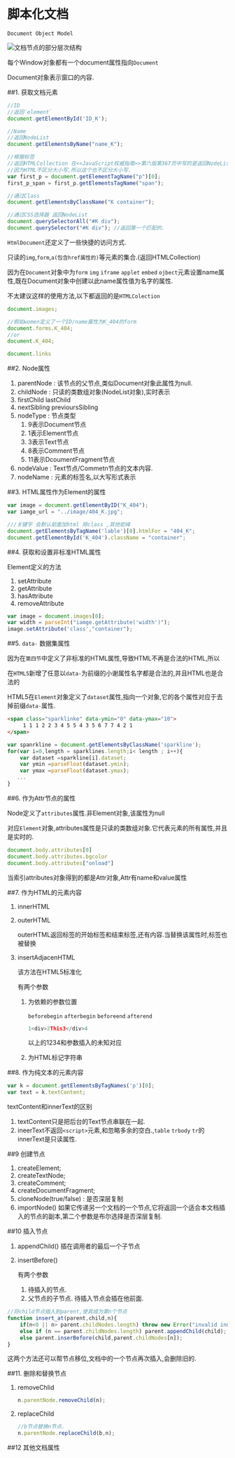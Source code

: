 # 脚本化文档

`Document Object Model`

![文档节点的部分层次结构](QQ20151230-0.png)


每个Window对象都有一个document属性指向`Document`

Document对象表示窗口的内容.

##1. 获取文档元素
```javascript
//ID
//返回`element`
document.getElementById('ID_K');

//Name
//返回NodeList
document.getElementsByName("name_K");

//根据标签 
//返回HTMLCollection 在<<JavaScript权威指南>>第六版第367页中写的是返回NodeList,但是查了官网API是返回HTMLCollection的.
//因为HTML不区分大小写,所以这个也不区分大小写.
var first_p = document.getElementTagName("p")[0];
first_p_span = first_p.getElementsTagName("span");

//通过Class
document.getElementsByClassName("K container");

//通过CSS选择器 返回NodeList
document.querySelectorAll("#K div");
document.querySelector("#K div"); //返回第一个匹配的.

```

`HtmlDocument`还定义了一些快捷的访问方式.

只读的`img`,`form`,`a(包含href属性的)`等元素的集合.(返回HTMLCollection)

因为在`Document`对象中为`form` `img` `iframe` `applet` `embed` `ojbect`元素设置name属性,既在Document对象中创建以此name属性值为名字的属性.

不太建议这样的使用方法,以下都返回的是`HTMLColection`
```javascript
document.images;

//假如women定义了一个ID/name属性为K_404的form 
document.forms.K_404;
//or
document.K_404;

document.links
```

##2. Node属性

1. parentNode : 该节点的父节点,类似Document对象此属性为null.
2. childNode : 只读的类数组对象(NodeList对象),实时表示
3. firstChild lastChild
4. nextSibling previoursSibling
5. nodeType : 节点类型
    1. 9表示Document节点
    2. 1表示Element节点
    3. 3表示Text节点
    4. 8表示Comment节点
    5. 11表示DcoumentFragment节点
6. nodeValue : Text节点/Commetn节点的文本内容.
7. nodeName : 元素的标签名,以大写形式表示


##3. HTML属性作为Element的属性

```javascript
var image = document.getElementByID("K_404");
var iamge_url = "../image/404_K.jpg";

///关键字 会默认前面加html 除class ,其他驼峰
document.getElementsByTagName('lable')[0].htmlFor = "404_K";
document.getElementById('K_404').className = "container";
```

##4. 获取和设置非标准HTML属性

Element定义的方法

1. setAttribute
2. getAttribute
3. hasAttribute
4. removeAttribute

```javascript
var image = document.images[0];
var width = parseInt("iamge.getAttribute('width')");
image.setAttribute('class',"container");

```

##5. `data-` 数据集属性

因为在`第四节`中定义了非标准的HTML属性,导致HTML不再是合法的HTML,所以

在`HTML5`新增了任意以`data-`为前缀的小谢属性名字都是合法的,并且HTML也是合法的

HTML5在`Element`对象定义了`dataset`属性,指向一个对象,它的各个属性对应于去掉前缀`data-`属性.

```HTML
<span class="sparklinke" data-ymin="0" data-ymax="10">
     1 1 1 2 2 3 4 5 5 4 3 5 6 7 7 4 2 1
</span>     
```
```javascript
var spanrkline = document.getElementsByClassName('sparkline');
for(var i=0,length = sparklines.length;i< length ; i++){
    var dataset =sparkline[i].dataset;
    var ymin =parseFloat(dataset.ymin);
    var ymax =parseFloat(dataset.ymax);
   ...
}

```

##6. 作为Attr节点的属性

Node定义了`attributes`属性.非Element对象,该属性为null

对应`Element`对象,attributes属性是只读的类数组对象.它代表元素的所有属性,并且是实时的.

```javascript
document.body.attributes[0]
document.body.attributes.bgcolor
document.body.attributes["onload"]
```

当索引attributes对象得到的都是Attr对象,Attr有name和value属性

##7. 作为HTML的元素内容

1. innerHTML
2. outerHTML

    outerHTML返回标签的开始标签和结束标签,还有内容.当替换该属性时,标签也被替换
3. insertAdjacenHTML
    
    该方法在HTML5标准化

    有两个参数
    
    1. 为依赖的参数位置
        
        `beforebegin` `afterbegin` `beforeend` `afterend`
        
        ```javascript
        1<div>2This3</div>4
        ```
        以上的1234和参数插入的未知对应
    2. 为HTML标记字符串
    
##8. 作为纯文本的元素内容

```javascript
var k = document.getElementsByTagNames('p')[0];
var text = k.textContent;
```

textContent和innerText的区别

1. textContent只是把后台的Text节点串联在一起.
2. ineerText不返回`<script>`元素,和忽略多余的空白.,`table` `trbody` `tr`的innerText是只读属性.


##9 创建节点
1. createElement;
2. createTextNode;
3. createComment;
4. createDocumentFragment;
5. cloneNode(true/false) : 是否深层复制
6. importNode() 如果它传递另一个文档的一个节点,它将返回一个适合本文档插入的节点的副本,第二个参数是布尔选择是否深层复制.

##10 插入节点

1. appendChild() 插在调用者的最后一个子节点
2. insertBefore() 
    
    有两个参数
    
    1. 待插入的节点.
    2. 父节点的子节点. 待插入节点会插在他前面.

```javascript
//将child节点插入到parent,使其成为第n个节点
function insert_at(parent,child,n){
    if(n<0 || n> parent.childNodes.length) throw new Error("invalid index");
    else if (n == parent.childNodes.length) parent.appendChild(child);
    else parent.inserBefore(child,parent.childNodes[n]);
}
```

这两个方法还可以帮节点移位,文档中的一个节点再次插入,会删除旧的.

##11. 删除和替换节点

1. removeChlid

    ```javascript
    n.parentNode.removeChild(n);
    ```
2. replaceChild
    
     ```javascript
     //b节点替换n节点.
    n.parentNode.replaceChild(b,n);
    ```
    
##12 其他文档属性

